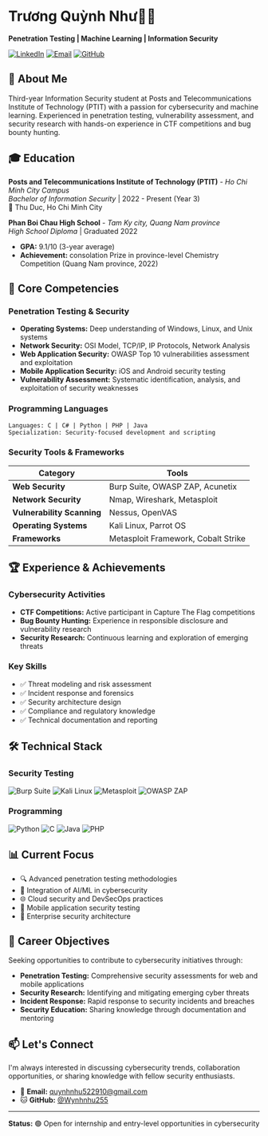 # Trương Quỳnh Như👨‍💻

**Penetration Testing | Machine Learning | Information Security**

[![LinkedIn](https://img.shields.io/badge/LinkedIn-Connect-blue?style=flat-square&logo=linkedin)](https://linkedin.com/in/your-profile)
[![Email](https://img.shields.io/badge/Email-Contact-red?style=flat-square&logo=gmail)](mailto:your.email@example.com)
[![GitHub](https://img.shields.io/badge/GitHub-Follow-black?style=flat-square&logo=github)](https://github.com/your-username)

## 🎯 About Me

Third-year Information Security student at Posts and Telecommunications Institute of Technology (PTIT) with a passion for cybersecurity and machine learning. Experienced in penetration testing, vulnerability assessment, and security research with hands-on experience in CTF competitions and bug bounty hunting.

## 🎓 Education

**Posts and Telecommunications Institute of Technology (PTIT)** - *Ho Chi Minh City Campus*  
*Bachelor of Information Security* | 2022 - Present (Year 3)  
📍 Thu Duc, Ho Chi Minh City

**Phan Boi Chau High School** - *Tam Ky city, Quang Nam province*  
*High School Diploma* | Graduated 2022  
- **GPA:** 9.1/10 (3-year average)
- **Achievement:** consolation Prize in province-level Chemistry Competition (Quang Nam province, 2022)

## 🔐 Core Competencies

### Penetration Testing & Security

- **Operating Systems:** Deep understanding of Windows, Linux, and Unix systems
- **Network Security:** OSI Model, TCP/IP, IP Protocols, Network Analysis
- **Web Application Security:** OWASP Top 10 vulnerabilities assessment and exploitation
- **Mobile Application Security:** iOS and Android security testing
- **Vulnerability Assessment:** Systematic identification, analysis, and exploitation of security weaknesses

### Programming Languages

```
Languages: C | C# | Python | PHP | Java
Specialization: Security-focused development and scripting
```

### Security Tools & Frameworks

| Category | Tools |
|----------|-------|
| **Web Security** | Burp Suite, OWASP ZAP, Acunetix |
| **Network Security** | Nmap, Wireshark, Metasploit |
| **Vulnerability Scanning** | Nessus, OpenVAS |
| **Operating Systems** | Kali Linux, Parrot OS |
| **Frameworks** | Metasploit Framework, Cobalt Strike |

## 🏆 Experience & Achievements

### Cybersecurity Activities
- **CTF Competitions:** Active participant in Capture The Flag competitions
- **Bug Bounty Hunting:** Experience in responsible disclosure and vulnerability research
- **Security Research:** Continuous learning and exploration of emerging threats

### Key Skills
- ✅ Threat modeling and risk assessment
- ✅ Incident response and forensics
- ✅ Security architecture design
- ✅ Compliance and regulatory knowledge
- ✅ Technical documentation and reporting

## 🛠️ Technical Stack

### Security Testing
![Burp Suite](https://img.shields.io/badge/Burp_Suite-Expert-orange?style=flat-square)
![Kali Linux](https://img.shields.io/badge/Kali_Linux-Advanced-blue?style=flat-square)
![Metasploit](https://img.shields.io/badge/Metasploit-Proficient-red?style=flat-square)
![OWASP ZAP](https://img.shields.io/badge/OWASP_ZAP-Advanced-purple?style=flat-square)

### Programming
![Python](https://img.shields.io/badge/Python-Advanced-blue?style=flat-square&logo=python)
![C](https://img.shields.io/badge/C-Intermediate-blue?style=flat-square&logo=c)
![Java](https://img.shields.io/badge/Java-Intermediate-orange?style=flat-square&logo=java)
![PHP](https://img.shields.io/badge/PHP-Intermediate-purple?style=flat-square&logo=php)

## 📊 Current Focus

- 🔍 Advanced penetration testing methodologies
- 🤖 Integration of AI/ML in cybersecurity
- 🌐 Cloud security and DevSecOps practices
- 📱 Mobile application security testing
- 🏢 Enterprise security architecture

## 🎯 Career Objectives

Seeking opportunities to contribute to cybersecurity initiatives through:
- **Penetration Testing:** Comprehensive security assessments for web and mobile applications
- **Security Research:** Identifying and mitigating emerging cyber threats
- **Incident Response:** Rapid response to security incidents and breaches
- **Security Education:** Sharing knowledge through documentation and mentoring

## 📫 Let's Connect

I'm always interested in discussing cybersecurity trends, collaboration opportunities, or sharing knowledge with fellow security enthusiasts.

- 📧 **Email:** [quynhnhu522910@gmail.com](mailto:your.email@example.com)
- 🐱 **GitHub:** [@Wynhnhu255](https://github.com/your-username)

---

**Status:** 🟢 Open for internship and entry-level opportunities in cybersecurity
